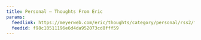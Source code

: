 ```yaml
---
title: Personal – Thoughts From Eric
params:
  feedlink: https://meyerweb.com/eric/thoughts/category/personal/rss2/full/
  feedid: f98c10511196e6d4da952073cd8fff59
---
```

